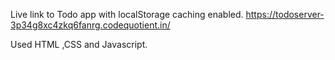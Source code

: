 Live link to Todo app with localStorage caching enabled.
https://todoserver-3p34g8xc4zkq6fanrg.codequotient.in/

Used HTML ,CSS and Javascript.
